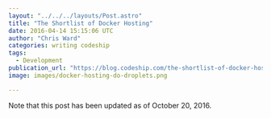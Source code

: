 ```yaml
---
layout: "../../../layouts/Post.astro"
title: "The Shortlist of Docker Hosting"
date: 2016-04-14 15:15:06 UTC
author: "Chris Ward"
categories: writing codeship
tags:
  - Development
publication_url: "https://blog.codeship.com/the-shortlist-of-docker-hosting/"
image: images/docker-hosting-do-droplets.png

---
```

Note that this post has been updated as of October 20, 2016.

